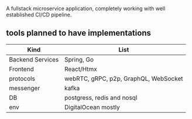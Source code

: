 A fullstack microservice application, completely working with well established CI/CD pipeline.


## tools planned to have implementations
| Kind | List |
|-- | -- |
|Backend Services | Spring, Go |
| Frontend | React/Htmx |
|protocols | webRTC, gRPC, p2p, GraphQL, WebSocket |
|messenger | kafka |
|DB | postgress, redis and nosql |
| env | DigitalOcean mostly |


